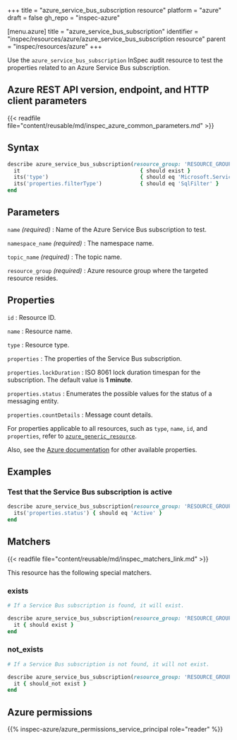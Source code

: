 +++
title = "azure_service_bus_subscription resource"
platform = "azure"
draft = false
gh_repo = "inspec-azure"

[menu.azure]
title = "azure_service_bus_subscription"
identifier = "inspec/resources/azure/azure_service_bus_subscription resource"
parent = "inspec/resources/azure"
+++

Use the `azure_service_bus_subscription` InSpec audit resource to test the properties related to an Azure Service Bus subscription.

## Azure REST API version, endpoint, and HTTP client parameters

{{< readfile file="content/reusable/md/inspec_azure_common_parameters.md" >}}

## Syntax

```ruby
describe azure_service_bus_subscription(resource_group: 'RESOURCE_GROUP', namespace_name: 'NAMESPACE_NAME', topic_name: 'TOPIC_NAME', name: 'SUBSCRIPTION_NAME') do
  it                                      { should exist }
  its('type')                             { should eq 'Microsoft.ServiceBus/Namespaces/Topics/Subscriptions/Rules' }
  its('properties.filterType')            { should eq 'SqlFilter' }
end
```

## Parameters

`name` _(required)_
: Name of the Azure Service Bus subscription to test.

`namespace_name` _(required)_
: The namespace name.

`topic_name` _(required)_
: The topic name.

`resource_group` _(required)_
: Azure resource group where the targeted resource resides.

## Properties

`id`
: Resource ID.

`name`
: Resource name.

`type`
: Resource type.

`properties`
: The properties of the Service Bus subscription.

`properties.lockDuration`
: ISO 8061 lock duration timespan for the subscription. The default value is **1 minute**.

`properties.status`
: Enumerates the possible values for the status of a messaging entity.

`properties.countDetails`
: Message count details.

For properties applicable to all resources, such as `type`, `name`, `id`, and `properties`, refer to [`azure_generic_resource`](azure_generic_resource#properties).

Also, see the [Azure documentation](https://docs.microsoft.com/en-us/rest/api/servicebus/stable/subscriptions/get) for other available properties.

## Examples

### Test that the Service Bus subscription is active

```ruby
describe azure_service_bus_subscription(resource_group: 'RESOURCE_GROUP', namespace_name: 'NAMESPACE_NAME', topic_name: 'TOPIC_NAME', name: 'SUBSCRIPTION_NAME') do
  its('properties.status') { should eq 'Active' }
end
```

## Matchers

{{< readfile file="content/reusable/md/inspec_matchers_link.md" >}}

This resource has the following special matchers.

### exists

```ruby
# If a Service Bus subscription is found, it will exist.

describe azure_service_bus_subscription(resource_group: 'RESOURCE_GROUP', namespace_name: 'NAMESPACE_NAME', topic_name: 'TOPIC_NAME', name: 'SUBSCRIPTION_NAME') do
  it { should exist }
end
```

### not_exists

```ruby
# If a Service Bus subscription is not found, it will not exist.

describe azure_service_bus_subscription(resource_group: 'RESOURCE_GROUP', namespace_name: 'NAMESPACE_NAME', topic_name: 'TOPIC_NAME', name: 'SUBSCRIPTION_NAME') do
  it { should_not exist }
end
```

## Azure permissions

{{% inspec-azure/azure_permissions_service_principal role="reader" %}}
